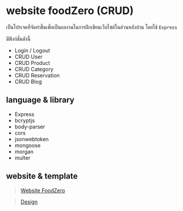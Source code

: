# website foodZero (CRUD)

เป็นโปรเจคที่จัดทำขึ้นเพื่อเป็นผลงานในการฝึกเขียนเว็บไซต์ในส่วนหลังบ้าน โดยใช้ `Express`

มีฟังก์ชั่นดังนี้

* Login / Logout
* CRUD User
* CRUD Product
* CRUD Category
* CRUD Reservation
* CRUD Blog

## language & library

* Express
* bcryptjs
* body-parser
* cors
* jsonwebtoken
* mongoose
* morgan
* multer

## website & template

> [Website FoodZero](https://food-zero.vercel.app/)

> [Design](https://www.figma.com/file/yAr5LbuSqNFvBdUBTdfHxX/Food-for-Figma-Web-Template-(Community)?node-id=5805%3A1118&t=SRjOAprSouQ08qkS-0)
